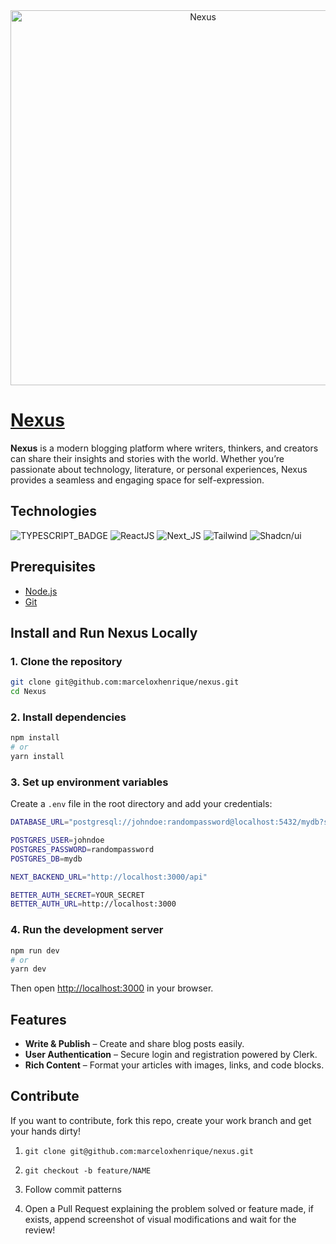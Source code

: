 <div align="center">
	<img width="600" alt="Nexus" src="https://github.com/user-attachments/assets/4a747a35-51f7-40af-9a20-47d753b3ace7" />
</div>

# [Nexus](https://)

**Nexus** is a modern blogging platform where writers, thinkers, and creators can share their insights and stories with the world. Whether you’re passionate about technology, literature, or personal experiences, Nexus provides a seamless and engaging space for self-expression.

## Technologies

![TYPESCRIPT_BADGE](https://img.shields.io/badge/TypeScript-3178C6?style=for-the-badge&logo=typescript&logoColor=fff)
![ReactJS](https://img.shields.io/badge/React-20232A?style=for-the-badge&logo=react&logoColor=61DAFB)
![Next_JS](https://img.shields.io/badge/Next.js-000?style=for-the-badge&logo=nextdotjs&logoColor=fff)
![Tailwind](https://img.shields.io/badge/Tailwind_CSS-38B2AC?style=for-the-badge&logo=tailwind-css&logoColor=white)
![Shadcn/ui](https://img.shields.io/badge/shadcn/ui-000?style=for-the-badge&logo=shadcnui&logoColor=fff)

## Prerequisites

- [Node.js](https://nodejs.org/)
- [Git](https://git-scm.com/)

## Install and Run Nexus Locally

### 1. Clone the repository

```bash
git clone git@github.com:marceloxhenrique/nexus.git
cd Nexus
```

### 2. Install dependencies

```bash
npm install
# or
yarn install
```

### 3. Set up environment variables

Create a `.env` file in the root directory and add your credentials:

```bash
DATABASE_URL="postgresql://johndoe:randompassword@localhost:5432/mydb?schema=public"

POSTGRES_USER=johndoe
POSTGRES_PASSWORD=randompassword
POSTGRES_DB=mydb

NEXT_BACKEND_URL="http://localhost:3000/api"

BETTER_AUTH_SECRET=YOUR_SECRET
BETTER_AUTH_URL=http://localhost:3000

```

### 4. Run the development server

```bash
npm run dev
# or
yarn dev
```

Then open [http://localhost:3000](http://localhost:3000) in your browser.

## Features

- **Write & Publish** – Create and share blog posts easily.
- **User Authentication** – Secure login and registration powered by Clerk.
- **Rich Content** – Format your articles with images, links, and code blocks.

## Contribute

If you want to contribute, fork this repo, create your work branch and get your hands dirty!

1. ```shell
   git clone git@github.com:marceloxhenrique/nexus.git
   ```

2. ```shell
   git checkout -b feature/NAME
   ```

3. Follow commit patterns
4. Open a Pull Request explaining the problem solved or feature made, if exists, append screenshot of visual modifications and wait for the review!
